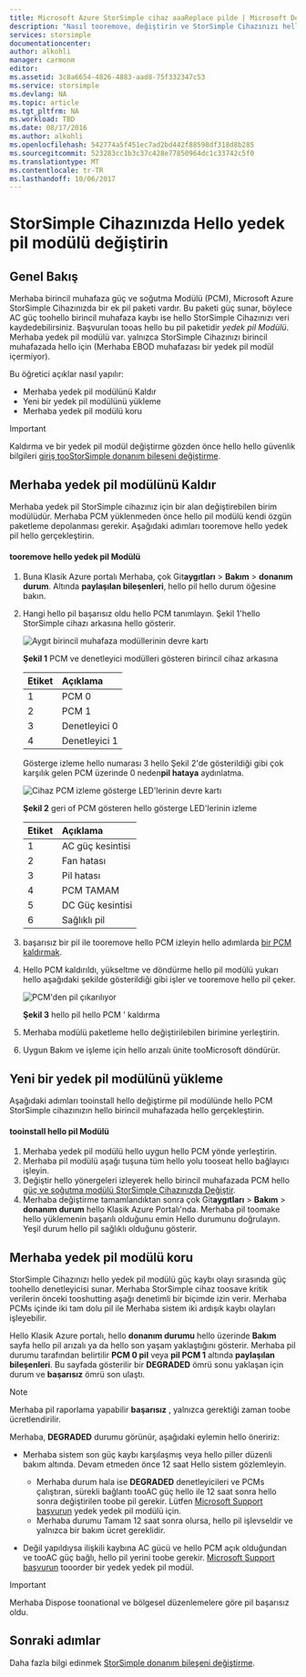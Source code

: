 ```yaml
---
title: Microsoft Azure StorSimple cihaz aaaReplace pilde | Microsoft Docs
description: "Nasıl tooremove, değiştirin ve StorSimple Cihazınızı hello yedek pil modülünü bakımını açıklar."
services: storsimple
documentationcenter: 
author: alkohli
manager: carmonm
editor: 
ms.assetid: 3c8a6654-4826-4883-aad8-75f332347c53
ms.service: storsimple
ms.devlang: NA
ms.topic: article
ms.tgt_pltfrm: NA
ms.workload: TBD
ms.date: 08/17/2016
ms.author: alkohli
ms.openlocfilehash: 542774a5f451ec7ad2bd442f88598df318d8b285
ms.sourcegitcommit: 523283cc1b3c37c428e77850964dc1c33742c5f0
ms.translationtype: MT
ms.contentlocale: tr-TR
ms.lasthandoff: 10/06/2017
---
```

# <a name="replace-hello-backup-battery-module-on-your-storsimple-device"></a>StorSimple Cihazınızda Hello yedek pil modülü değiştirin
## <a name="overview"></a>Genel Bakış
Merhaba birincil muhafaza güç ve soğutma Modülü (PCM), Microsoft Azure StorSimple Cihazınızda bir ek pil paketi vardır. Bu paketi güç sunar, böylece AC güç toohello birincil muhafaza kaybı ise hello StorSimple Cihazınızı veri kaydedebilirsiniz. Başvurulan tooas hello bu pil paketidir *yedek pil Modülü*. Merhaba yedek pil modülü var. yalnızca StorSimple Cihazınızı birincil muhafazada hello için (Merhaba EBOD muhafazası bir yedek pil modül içermiyor). 

Bu öğretici açıklar nasıl yapılır:

* Merhaba yedek pil modülünü Kaldır 
* Yeni bir yedek pil modülünü yükleme
* Merhaba yedek pil modülü koru

> [!IMPORTANT]
> Kaldırma ve bir yedek pil modül değiştirme gözden önce hello hello güvenlik bilgileri [giriş tooStorSimple donanım bileşeni değiştirme](storsimple-hardware-component-replacement.md).
> 
> 

## <a name="remove-hello-backup-battery-module"></a>Merhaba yedek pil modülünü Kaldır
Merhaba yedek pil StorSimple cihazınız için bir alan değiştirebilen birim modülüdür. Merhaba PCM yüklenmeden önce hello pil modülü kendi özgün paketleme depolanması gerekir. Aşağıdaki adımları tooremove hello yedek pil hello gerçekleştirin.

#### <a name="tooremove-hello-backup-battery-module"></a>tooremove hello yedek pil Modülü
1. Buna Klasik Azure portalı Merhaba, çok Git**aygıtları** > **Bakım** > **donanım durum**. Altında **paylaşılan bileşenleri**, hello pil hello durum öğesine bakın.
2. Hangi hello pil başarısız oldu hello PCM tanımlayın. Şekil 1'hello StorSimple cihazı arkasına hello gösterir.
   
    ![Aygıt birincil muhafaza modüllerinin devre kartı](./media/storsimple-battery-replacement/IC740994.png)
   
    **Şekil 1** PCM ve denetleyici modülleri gösteren birincil cihaz arkasına
   
   | Etiket | Açıklama |
   |:--- |:--- |
   | 1 |PCM 0 |
   | 2 |PCM 1 |
   | 3 |Denetleyici 0 |
   | 4 |Denetleyici 1 |
   
    Gösterge izleme hello numarası 3 hello Şekil 2'de gösterildiği gibi çok karşılık gelen PCM üzerinde 0 neden**pil hataya** aydınlatma.
   
    ![Cihaz PCM izleme gösterge LED'lerinin devre kartı](./media/storsimple-battery-replacement/IC740992.png)
   
    **Şekil 2** geri of PCM gösteren hello gösterge LED'lerinin izleme
   
   | Etiket | Açıklama |
   |:--- |:--- |
   | 1 |AC güç kesintisi |
   | 2 |Fan hatası |
   | 3 |Pil hatası |
   | 4 |PCM TAMAM |
   | 5 |DC Güç kesintisi |
   | 6 |Sağlıklı pil |
3. başarısız bir pil ile tooremove hello PCM izleyin hello adımlarda [bir PCM kaldırmak](storsimple-power-cooling-module-replacement.md#remove-a-pcm).
4. Hello PCM kaldırıldı, yükseltme ve döndürme hello pil modülü yukarı hello aşağıdaki şekilde gösterildiği gibi işler ve tooremove hello pil çeker.
   
    ![PCM'den pil çıkarılıyor](./media/storsimple-battery-replacement/IC741019.png)
   
    **Şekil 3** hello pil hello PCM ' kaldırma
5. Merhaba modülü paketleme hello değiştirilebilen birimine yerleştirin.
6. Uygun Bakım ve işleme için hello arızalı ünite tooMicrosoft döndürür.

## <a name="install-a-new-backup-battery-module"></a>Yeni bir yedek pil modülünü yükleme
Aşağıdaki adımları tooinstall hello değiştirme pil modülünde hello PCM StorSimple cihazınızın hello birincil muhafazada hello gerçekleştirin.

#### <a name="tooinstall-hello-battery-module"></a>tooinstall hello pil Modülü
1. Merhaba yedek pil modülü hello uygun hello PCM yönde yerleştirin.
2. Merhaba pil modülü aşağı tuşuna tüm hello yolu tooseat hello bağlayıcı işleyin.
3. Değiştir hello yönergeleri izleyerek hello birincil muhafazada PCM hello [güç ve soğutma modülü StorSimple Cihazınızda Değiştir](storsimple-power-cooling-module-replacement.md).
4. Merhaba değiştirme tamamlandıktan sonra çok Git**aygıtları** > **Bakım** > **donanım durum** hello Klasik Azure Portalı'nda. Merhaba pil toomake hello yüklemenin başarılı olduğunu emin Hello durumunu doğrulayın. Yeşil durum hello pil sağlıklı olduğunu gösterir.

## <a name="maintain-hello-backup-battery-module"></a>Merhaba yedek pil modülü koru
StorSimple Cihazınızı hello yedek pil modülü güç kaybı olayı sırasında güç toohello denetleyicisi sunar. Merhaba StorSimple cihaz toosave kritik verilerin önceki tooshutting aşağı denetimli bir biçimde izin verir. Merhaba PCMs içinde iki tam dolu pil ile Merhaba sistem iki ardışık kaybı olayları işleyebilir.

Hello Klasik Azure portalı, hello **donanım durumu** hello üzerinde **Bakım** sayfa hello pil arızalı ya da hello son yaşam yaklaştığını gösterir. Merhaba pil durumu tarafından belirtilir **PCM 0 pil** veya **pil PCM 1** altında **paylaşılan bileşenleri**. Bu sayfada gösterilir bir **DEGRADED** ömrü sonu yaklaşan için durum ve **başarısız** ömrü son ulaştı. 

> [!NOTE]
> Merhaba pil raporlama yapabilir **başarısız** , yalnızca gerektiği zaman toobe ücretlendirilir.
> 
> 

Merhaba, **DEGRADED** durumu görünür, aşağıdaki eylemin hello öneririz:

* Merhaba sistem son güç kaybı karşılaşmış veya hello piller düzenli bakım altında. Devam etmeden önce 12 saat Hello sistem gözlemleyin.
  
  * Merhaba durum hala ise **DEGRADED** denetleyicileri ve PCMs çalıştıran, sürekli bağlantı tooAC güç hello ile 12 saat sonra hello sonra değiştirilen toobe pil gerekir. Lütfen [Microsoft Support başvurun](storsimple-contact-microsoft-support.md) yedek yedek pil modülü için.
  * Merhaba durumu Tamam 12 saat sonra olursa, hello pil işlevseldir ve yalnızca bir bakım ücret gereklidir.
* Değil yapıldıysa ilişkili kaybına AC gücü ve hello PCM açık olduğundan ve tooAC güç bağlı, hello pil yerini toobe gerekir. [Microsoft Support başvurun](storsimple-contact-microsoft-support.md) tooorder bir yedek yedek pil modül.

> [!IMPORTANT]
> Merhaba Dispose toonational ve bölgesel düzenlemelere göre pil başarısız oldu. 
> 
> 

## <a name="next-steps"></a>Sonraki adımlar
Daha fazla bilgi edinmek [StorSimple donanım bileşeni değiştirme](storsimple-hardware-component-replacement.md).

